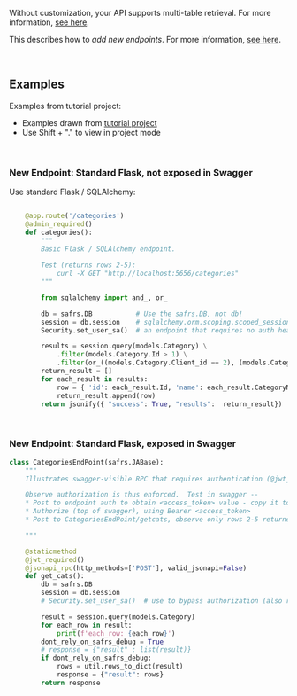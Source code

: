 Without customization, your API supports multi-table retrieval.  For more information, [see here](https://apilogicserver.github.io/Docs/API-Multi-Table).

This describes how to *add new endpoints*.  For more information, [see here](https://apilogicserver.github.io/Docs/API-Customize).

&nbsp;

## Examples      
Examples from tutorial project:
* Examples drawn from [tutorial project](https://github.com/ApiLogicServer/demo/blob/main/api/customize_api.py)
* Use Shift + "." to view in project mode

&nbsp;

### New Endpoint: Standard Flask, not exposed in Swagger

Use standard Flask / SQLAlchemy:

```python

    @app.route('/categories')
    @admin_required()
    def categories():
        """
        Basic Flask / SQLAlchemy endpoint.
        
        Test (returns rows 2-5):
            curl -X GET "http://localhost:5656/categories"
        """

        from sqlalchemy import and_, or_

        db = safrs.DB           # Use the safrs.DB, not db!
        session = db.session    # sqlalchemy.orm.scoping.scoped_session
        Security.set_user_sa()  # an endpoint that requires no auth header (see also @admin_required)

        results = session.query(models.Category) \
            .filter(models.Category.Id > 1) \
            .filter(or_((models.Category.Client_id == 2), (models.Category.Id == 5)))
        return_result = []
        for each_result in results:
            row = { 'id': each_result.Id, 'name': each_result.CategoryName}
            return_result.append(row)
        return jsonify({ "success": True, "results":  return_result})
```

&nbsp;

### New Endpoint: Standard Flask, exposed in Swagger

```python
class CategoriesEndPoint(safrs.JABase):
    """
    Illustrates swagger-visible RPC that requires authentication (@jwt_required()).

    Observe authorization is thus enforced.  Test in swagger --
    * Post to endpoint auth to obtain <access_token> value - copy it to clipboard
    * Authorize (top of swagger), using Bearer <access_token>
    * Post to CategoriesEndPoint/getcats, observe only rows 2-5 returned

    """

    @staticmethod
    @jwt_required()
    @jsonapi_rpc(http_methods=['POST'], valid_jsonapi=False)
    def get_cats():
        db = safrs.DB
        session = db.session
        # Security.set_user_sa()  # use to bypass authorization (also requires @admin_required)

        result = session.query(models.Category)
        for each_row in result:
            print(f'each_row: {each_row}')
        dont_rely_on_safrs_debug = True
        # response = {"result" : list(result)}
        if dont_rely_on_safrs_debug:
            rows = util.rows_to_dict(result)
            response = {"result": rows}
        return response
```
